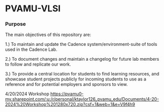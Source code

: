 # PVAMU-VLSI

### Purpose
The main objectives of this repository are:

1.) To maintain and update the Cadence system/environment-suite of tools used in the Cadence Lab. 

2.) To document changes and maintain a changelog for future lab members to follow and replicate our work. 

3.) To provide a central location for students to find learning resources, and showcase student projects publicly for incoming students to use as a reference and for potential employers and sponsors to view. 

4/20/2024 Workshop
https://pvamu0-my.sharepoint.com/:u:/r/personal/ktaylor126_pvamu_edu/Documents/4-20-2024%20Workshop%201280x720.zip?csf=1&web=1&e=V9f4h9






